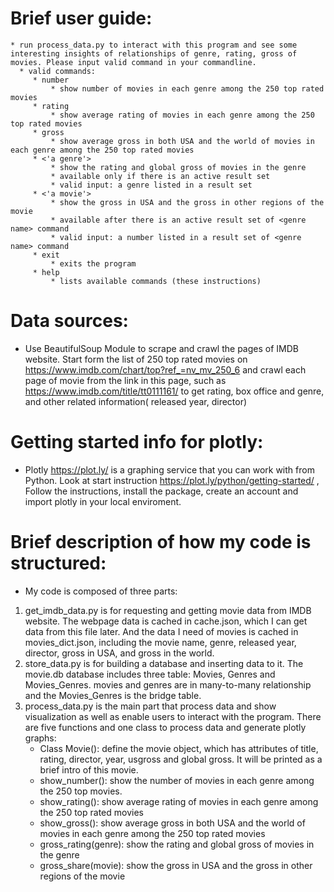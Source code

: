 # Brief user guide:
	* run process_data.py to interact with this program and see some interesting insights of relationships of genre, rating, gross of movies. Please input valid command in your commandline.
      * valid commands:
         * number
             * show number of movies in each genre among the 250 top rated movies
         * rating
             * show average rating of movies in each genre among the 250 top rated movies
         * gross
             * show average gross in both USA and the world of movies in each genre among the 250 top rated movies
         * <'a genre'>
             * show the rating and global gross of movies in the genre
             * available only if there is an active result set
             * valid input: a genre listed in a result set
         * <'a movie'>
             * show the gross in USA and the gross in other regions of the movie
             * available after there is an active result set of <genre name> command
             * valid input: a number listed in a result set of <genre name> command
         * exit
             * exits the program
         * help
             * lists available commands (these instructions)

# Data sources:
  * Use BeautifulSoup Module to scrape and crawl the pages of IMDB website. Start form the list of 250 top rated movies on https://www.imdb.com/chart/top?ref_=nv_mv_250_6 and crawl each page of movie from the link in this page, such as https://www.imdb.com/title/tt0111161/ to get rating, box office and genre, and other related information( released year, director)

# Getting started info for plotly:
  * Plotly https://plot.ly/ is a graphing service that you can work with from Python.
  Look at start instruction https://plot.ly/python/getting-started/ , Follow the instructions, install the package, create an account and import plotly in your local enviroment.

# Brief description of how my code is structured:
  * My code is composed of three parts:
  1. get_imdb_data.py is for requesting and getting movie data from IMDB website. The webpage data is cached in cache.json, which I can get data from this file later. And the data I need of movies is cached in movies_dict.json, including the movie name, genre, released year, director, gross in USA, and gross in the world.
  2. store_data.py is for building a database and inserting data to it. The movie.db database includes three table: Movies, Genres and Movies_Genres. movies and genres are in many-to-many relationship and the Movies_Genres is the bridge table.
  3. process_data.py is the main part that process data and show visualization as well as enable users to interact with the program. There are five functions and one class to process data and generate plotly graphs:
       * Class Movie(): define the movie object, which has attributes of title, rating, director, year, usgross and global gross. It will be printed as a brief intro of this movie.
       * show_number(): show the number of movies in each genre among the 250 top movies.
       * show_rating(): show average rating of movies in each genre among the 250 top rated movies
       * show_gross(): show average gross in both USA and the world of movies in each genre among the 250 top rated movies
       * gross_rating(genre): show the rating and global gross of movies in the genre
       * gross_share(movie): show the gross in USA and the gross in other regions of the movie
